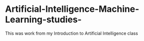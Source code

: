 # Artificial-Intelligence-Machine-Learning-studies-
This was work from my Introduction to Artificial Intelligence class
